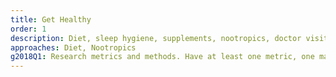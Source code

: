 ```yaml
---
title: Get Healthy
order: 1
description: Diet, sleep hygiene, supplements, nootropics, doctor visits
approaches: Diet, Nootropics
g2018Q1: Research metrics and methods. Have at least one metric, one manipulation, an estimate of the time course of effect. Determine 2018 goals.
---
```

